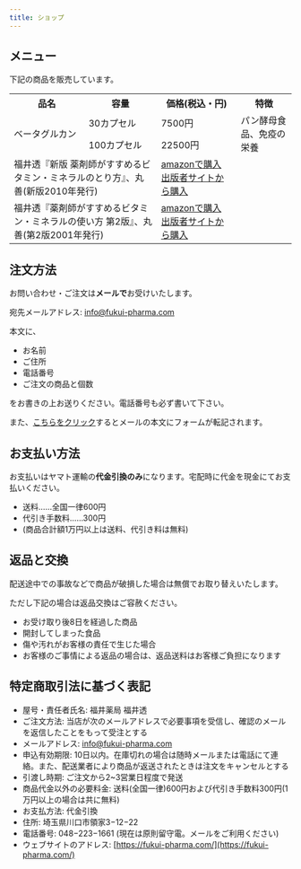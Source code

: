 ```yaml
--- 
title: ショップ
--- 
```


## メニュー

下記の商品を販売しています。

<!--img src="kakaku.gif"-->
<table class="price_table">
	<tbody>
		<tr>
			<th>品名</th>
			<th>容量</th>
			<th>価格(税込・円)</th>
			<th>特徴</th>
		</tr>
		<tr>
			<td rowspan="2">ベータグルカン</td>
			<td>30カプセル</td>
			<td>7500円</td>
			<td rowspan="2">パン酵母食品、免疫の栄養</td>
		</tr>
		<tr>
			<td>100カプセル</td>
			<td>22500円</td>
		</tr>
		<tr>
			<td colspan="2">福井透『新版 薬剤師がすすめるビタミン・ミネラルのとり方』、丸善(新版2010年発行)</td>
			<td><a href="https://www.amazon.co.jp/dp/4621301446" target="_top">amazonで購入</a> <a href="https://www.maruzen-publishing.co.jp/item/b293916.html" target="_top">出版者サイトから購入</a></td>
			<td></td>
		</tr>
		<tr>
			<td colspan="2">福井透『薬剤師がすすめるビタミン・ミネラルの使い方 第2版』、丸善(第2版2001年発行)</td>
			<td><a href="https://www.amazon.co.jp/dp/4621301306" target="_top">amazonで購入</a> <a href="https://www.maruzen-publishing.co.jp/item/b295285.html" target="_top">出版者サイトから購入</a></td>
			<td></td>
		</tr>
	</tbody>
</table>

## 注文方法

お問い合わせ・ご注文は**メールで**お受けいたします。

宛先メールアドレス: [info@fukui-pharma.com](mailto:info@fukui-pharma.com)

本文に、

- お名前
- ご住所
- 電話番号
- ご注文の商品と個数

をお書きの上お送りください。電話番号も必ず書いて下さい。

また、[こちらをクリック](mailto:test@example.com?subject=%e3%81%94%e6%b3%a8%e6%96%87&amp;body=%e2%96%a0%e5%90%8d%e5%89%8d:%20%0a%0a%e2%96%a0%e9%83%b5%e4%be%bf%e7%95%aa%e5%8f%b7%e3%81%a8%e4%bd%8f%e6%89%80:%20%0a%0a%e2%96%a0%e9%9b%bb%e8%a9%b1%e7%95%aa%e5%8f%b7:%20%0a%0a%e2%96%a0%e5%95%86%e5%93%81%e5%90%8d%e3%81%a8%e5%80%8b%e6%95%b0:%0a%e4%be%8b:%20%e3%83%a1%e3%82%ac%e3%83%95%e3%83%bc%e3%83%89%e3%82%a2%e3%83%ab%e3%83%95%e3%82%a1(1%e5%80%8b)%0a%0a%e2%96%a0%e5%90%88%e8%a8%88%e9%87%91%e9%a1%8d:%0a)するとメールの本文にフォームが転記されます。

<!--
- お問い合わせ、**ご注文は、メール(tel記入)、電話、faxで** お受けいたします

  - お電話の場合はam10:00-pm5:00tel 048−223−1661
  - faxのご注文は:fax 048−223−1661
  - 〒332-0004 埼玉県川口市領家3−12−22 福井薬局 宛
  - ご注文は、お名前、ご住所、電話番号、商品と個数をお書きの上お送りください。必ず電話番号を書いて下さい。
-->

## お支払い方法

お支払いはヤマト運輸の**代金引換のみ**になります。宅配時に代金を現金にてお支払いください。

- 送料……全国一律600円
- 代引き手数料……300円
- (商品合計額1万円以上は送料、代引き料は無料)

## 返品と交換

配送途中での事故などで商品が破損した場合は無償でお取り替えいたします。

ただし下記の場合は返品交換はご容赦ください。

- お受け取り後8日を経過した商品
- 開封してしまった食品
- 傷や汚れがお客様の責任で生じた場合
- お客様のご事情による返品の場合は、返品送料はお客様ご負担になります

## 特定商取引法に基づく表記

- 屋号・責任者氏名: 福井薬局 福井透
- ご注文方法: 当店が次のメールアドレスで必要事項を受信し、確認のメールを返信したことをもって受注とする
- メールアドレス: [info@fukui-pharma.com](mailto:info@fukui-pharma.com)
- 申込有効期限: 10日以内。在庫切れの場合は随時メールまたは電話にて連絡。また、配送業者により商品が返送されたときは注文をキャンセルとする
- 引渡し時期: ご注文から2~3営業日程度で発送
- 商品代金以外の必要料金: 送料(全国一律)600円および代引き手数料300円(1万円以上の場合は共に無料)
- お支払方法: 代金引換
- 住所: 埼玉県川口市領家3−12−22
- 電話番号: 048−223−1661 (現在は原則留守電。メールをご利用ください)
- ウェブサイトのアドレス: [https://fukui-pharma.com/](https://fukui-pharma.com/)

